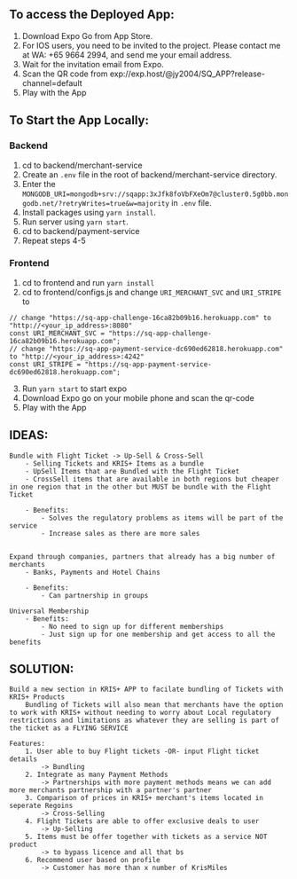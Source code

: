 
## To access the Deployed App:
1. Download Expo Go from App Store.
2. For IOS users, you need to be invited to the project. Please contact me at WA: +65 9664 2994, and send me your email address.
3. Wait for the invitation email from Expo.
4. Scan the QR code from exp://exp.host/@jy2004/SQ_APP?release-channel=default
5. Play with the App

## To Start the App Locally:
### Backend
1. cd to backend/merchant-service
2. Create an `.env` file in the root of backend/merchant-service directory.
3. Enter the `MONGODB_URI=mongodb+srv://sqapp:3xJfk8foVbFXeOm7@cluster0.5g0bb.mongodb.net/?retryWrites=true&w=majority` in `.env` file.
4. Install packages using `yarn install`.
5. Run server using `yarn start`.
6. cd to backend/payment-service
7. Repeat steps 4-5
### Frontend
1. cd to frontend and run `yarn install`
2. cd to frontend/configs.js and change `URI_MERCHANT_SVC` and `URI_STRIPE` to
```
// change "https://sq-app-challenge-16ca82b09b16.herokuapp.com" to "http://<your_ip_address>:8080"
const URI_MERCHANT_SVC = "https://sq-app-challenge-16ca82b09b16.herokuapp.com";
// change "https://sq-app-payment-service-dc690ed62818.herokuapp.com" to "http://<your_ip_address>:4242"
const URI_STRIPE = "https://sq-app-payment-service-dc690ed62818.herokuapp.com";
```
3. Run `yarn start` to start expo
4. Download Expo go on your mobile phone and scan the qr-code
5. Play with the App


## IDEAS:

	Bundle with Flight Ticket -> Up-Sell & Cross-Sell
		- Selling Tickets and KRIS+ Items as a bundle
		- UpSell Items that are Bundled with the Flight Ticket
		- CrossSell items that are available in both regions but cheaper in one region that in the other but MUST be bundle with the Flight Ticket

		- Benefits:
			- Solves the regulatory problems as items will be part of the service
			- Increase sales as there are more sales 


	Expand through companies, partners that already has a big number of merchants
		- Banks, Payments and Hotel Chains

		- Benefits:
			- Can partnership in groups 

	Universal Membership
		- Benefits:
			- No need to sign up for different memberships
			- Just sign up for one membership and get access to all the benefits


## SOLUTION: 

	Build a new section in KRIS+ APP to facilate bundling of Tickets with KRIS+ Products
		Bundling of Tickets will also mean that merchants have the option to work with KRIS+ without needing to worry about Local regulatory restrictions and limitations as whatever they are selling is part of the ticket as a FLYING SERVICE
	
	Features:
		1. User able to buy Flight tickets -OR- input Flight ticket details
			-> Bundling
		2. Integrate as many Payment Methods 
			-> Partnerships with more payment methods means we can add more merchants partnership with a partner's partner
		3. Comparison of prices in KRIS+ merchant's items located in seperate Regoins 
			-> Cross-Selling
		4. Flight Tickets are able to offer exclusive deals to user 
			-> Up-Selling
		5. Items must be offer together with tickets as a service NOT product 
			-> to bypass licence and all that bs
		6. Recommend user based on profile
			-> Customer has more than x number of KrisMiles
